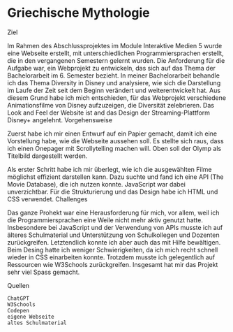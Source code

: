 # Griechische Mythologie

Ziel

Im Rahmen des Abschlussprojektes im Module Interaktive Medien 5 wurde eine Webseite erstellt, mit unterschiedlichen Programmiersprachen erstellt, die in den
 vergangenen Semestern gelernt wurden. Die Anforderung für die Aufgabe war, ein Webprojekt zu entwickeln, das sich auf das Thema der Bachelorarbeit im 
6. Semester bezieht. In meiner Bachelorarbeit behandle ich das Thema Diversity in Disney und analysiere, wie sich die Darstellung im Laufe der Zeit seit 
dem Beginn verändert und weiterentwickelt hat. Aus diesem Grund habe ich mich entschieden, für das Webprojekt verschiedene Animationsfilme von Disney 
aufzuzeigen, die Diversität zelebrieren. Das Look and Feel der Website ist and das Design der Streaming-Plattform 
Disney+ angelehnt.
Vorgehensweise

Zuerst habe ich mir einen Entwurf auf ein Papier gemacht, damit ich eine Vorstellung habe, wie die Webseite aussehen soll. Es stellte sich raus, dass ich einen Onepager mit Scrollytelling machen will. Oben soll der Olymp als Titelbild dargestellt werden. 

Als erster Schritt habe ich mir überlegt, wie ich die ausgewählten Filme möglichst effizient darstellen kann. Dazu suchte und fand ich eine API 
(The Movie Database), die ich nutzen konnte. JavaScript war dabei unverzichtbar. Für die Strukturierung und das Design habe ich HTML und CSS verwendet.
Challenges

Das ganze Prohekt war eine Herausforderung für mich, vor allem, weil ich die Programmiersprachen eine Weile nicht mehr aktiv genutzt hatte. Insbesondere 
bei JavaScript und der Verwendung von APIs musste ich auf älteres Schulmaterial und Unterstützung von Schulkollegen und Dozenten zurückgreifen. 
Letztendlich konnte ich aber auch das mit Hilfe bewältigen. Beim Desing hatte ich weniger Schwierigkeiten, da ich mich recht schnell wieder in CSS 
einarbeiten konnte. Trotzdem musste ich gelegentlich auf Ressourcen wie W3Schools zurückgreifen. Insgesamt hat mir das Projekt sehr viel Spass gemacht.

Quellen

    ChatGPT
    W3Schools
    Codepen
    eigene Webseite
    altes Schulmaterial
